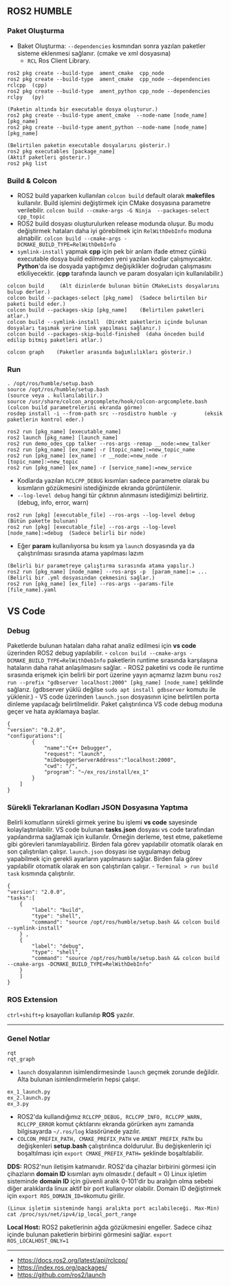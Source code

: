 ## ROS2 HUMBLE

### Paket Oluşturma
- Baket Oluşturma: `--dependencies` kısmından sonra yazılan paketler sisteme eklenmesi sağlanır. (cmake ve xml dosyasına)
    - `RCL` Ros Client Library.
```
ros2 pkg create --build-type  ament_cmake  cpp_node
ros2 pkg create --build-type  ament_cmake  cpp_node --dependencies rclcpp  (cpp)
ros2 pkg create --build-type  ament_python cpp_node --dependencies rclpy   (py)

(Paketin altında bir executable dosya oluşturur.)
ros2 pkg create --build-type ament_cmake  --node-name [node_name] [pkg_name] 
ros2 pkg create --build-type ament_python --node-name [node_name] [pkg_name]
```
```
(Belirtilen paketin executable dosyalarını gösterir.)
ros2 pkg executables [package_name] 
(Aktif paketleri gösterir.)
ros2 pkg list
```

### Build & Colcon
- ROS2 build yaparken kullanılan `colcon build` default olarak **makefiles** kullanılır. Build işlemini değiştirmek için CMake dosyasına parametre verilebilir. `colcon build --cmake-args -G Ninja  --packages-select cpp_topic`
- ROS2 build dosyası oluşturulurken release modunda oluşur. Bu modu değiştirmek hataları daha iyi görebilmek için `RelWithDebInfo` moduna alınabilir. `colcon build --cmake-args -DCMAKE_BUILD_TYPE=RelWithDebInfo`
- `symlink-install` yapmak **cpp** için pek bir anlam ifade etmez çünkü executable dosya build edilmeden yeni yazılan kodlar çalışmıyıcaktır. **Python**'da ise dosyada yaptığımız değişiklikler doğrudan çalışmasını etkiliyecektir. (**cpp** tarafında launch ve param dosyaları için kullanılabilir.)
```
colcon build     (Alt dizinlerde bulunan bütün CMakeLists dosyalarını bulup derler.)
colcon build --packages-select [pkg_name]  (Sadece belirtilen bir paketi build eder.)
colcon build --packages-skip [pkg_name]    (Belirtilen paketleri atlar.)
colcon build --symlink-install  (Direkt paketlerin içinde bulunan dosyaları taşımak yerine link yapılması sağlanır.)
colcon build --packages-skip-build-finished  (daha önceden build edilip bitmiş paketleri atlar.)

colcon graph    (Paketler arasında bağımlılıkları gösterir.)
```
### Run
```
. /opt/ros/humble/setup.bash 
source /opt/ros/humble/setup.bash                               (source veya . kullanılabilir.)
source /usr/share/colcon_argcomplete/hook/colcon-argcomplete.bash    (colcon build parametrelerini ekranda görme)
rosdep install -i --from-path src --rosdistro humble -y         (eksik paketlerin kontrol eder.)
```
```
ros2 run [pkg_name] [executable_name]
ros2 launch [pkg_name] [launch_name]
ros2 run demo_odes_cpp talker --ros-args -remap __node:=new_talker
ros2 run [pkg_name] [ex_name] -r [topic_name]:=new_topic_name
ros2 run [pkg_name] [ex_name] -r __node:=new_node -r [topic_name]:=new_topic
ros2 run [pkg_name] [ex_name] -r [service_name]:=new_service
```
- Kodlarda yazılan `RCLCPP_DEBUG` kısımları sadece parametre olarak bu kısımların gözükmesini istediğinizde ekranda görüntülenir.
- `--log-level debug` hangi tür çıktının alınmasını istediğimizi belirtiriz. (debug, info, error, warn)
```
ros2 run [pkg] [executable_file] --ros-args --log-level debug      (Bütün pakette bulunan)
ros2 run [pkg] [executable_file] --ros-args --log-level [node_name]:=debug  (Sadece belirli bir node)
```
- Eğer **param** kullanılıyorsa bu kısım ya `launch` dosyasında ya da çalıştırılması sırasında atama yapılması lazım
```
(Belirli bir parametreye çalıştırma sırasında atama yapılır.)
ros2 run [pkg_name] [node_name] --ros-args -p  [param_name]:= ...
(Belirli bir .yml dosyasından çekmesini sağlar.)
ros2 run [pkg_name] [ex_file] --ros-args --params-file [file_name].yaml
```

## VS Code 
### Debug
Paketlerde bulunan hataları daha rahat analiz edilmesi için **vs code** üzerinden ROS2 debug yapılabilir.
    - `colcon build --cmake-args -DCMAKE_BUILD_TYPE=RelWithDebInfo`  paketlerin runtime sırasında karşılaşına hataların daha rahat anlaşılmasını sağlar.
    - ROS2 paketini vs code ile runtime sırasında erişmek için belirli bir port üzerine yayın açmamız lazım bunu `ros2 run --prefix "gdbserver localhost:2000" [pkg_name] [node_name]` şeklinde sağlarız. (gdbserver yüklü değilse `sudo apt install gdbserver` komutu ile yüklenir.)
    - VS code üzerinden `launch.json` dosyasının içine belirtilen porta dinleme yapılacağı belirtilmelidir. Paket çalıştırılınca VS code debug moduna geçer ve hata ayıklamaya başlar.


    {
    "version": "0.2.0",
    "configurations":[
            {
                "name":"C++ Debugger",
                "request": "launch",
                "miDebuggerServerAddress":"localhost:2000",
                "cwd": "/",
                "program": "~/ex_ros/install/ex_1" 
            }
        ]
    }


### Sürekli Tekrarlanan Kodları JSON Dosyasına Yaptıma
Belirli komutların sürekli girmek yerine bu işlemi **vs code** sayesinde kolaylaştırılabilir. VS code bulunan **tasks.json** dosyası vs code tarafından yapılandırma sağlamak için kullanılır. Örneğin derleme, test etme, paketleme gibi görevleri tanımlayabiliriz. Birden fala görev yapılabilir otomatik olarak en son çalıştırılan çalışır. `launch.json` dosyası ise  uygulamayı debug yapabilmek için gerekli ayarların yapılmasını sağlar. Birden fala görev yapılabilir otomatik olarak en son çalıştırılan çalışır.
    - `Terminal > run build task` kısmında çalıştırılır.

    {
    "version": "2.0.0",
    "tasks":[
        {
            "label": "build",
            "type": "shell",
            "command": "source /opt/ros/humble/setup.bash && colcon build  --symlink-install"
        } ,
        {
            "label": "debug",
            "type": "shell",
            "command": "source /opt/ros/humble/setup.bash && colcon build  --cmake-args -DCMAKE_BUILD_TYPE=RelWithDebInfo"
        } 
        ]
    }

### ROS Extension
`ctrl+shift+p` kısayolları kullanılıp **ROS** yazılır.

---
### Genel Notlar

```
rqt
rqt_graph
```
- `launch` dosyalarının isimlendirmesinde `launch` geçmek zorunde değildir. Alta bulunan isimlendirmelerin hepsi çalışır.
```
ex_1_launch.py
ex_2.launch.py
ex_3.py
```
- ROS2'da kullandığımız `RCLCPP_DEBUG, RCLCPP_INFO, RCLCPP_WARN, RCLCPP_ERROR` komut çıktılarını ekranda görürken aynı zamanda bilgisayarda `~/.ros/log` klasörünede yazılır.
- `COLCON_PREFIX_PATH, CMAKE_PREFIX_PATH` ve `AMENT_PREFIX_PATH` bu değişkenleri **setup.bash** çalıştırılınca doldurulur. Bu değişkenlerin içi boşaltılması için `export CMAKE_PREFIX_PATH=` şeklinde boşaltılabilir.

**DDS:** ROS2'nun iletişim katmanıdır. ROS2'da çihazlar birbirini görmesi için çihazların **domain ID** kısımları aynı olmasıdır.( default = 0) Linux işletim sisteminde **domain ID** için güvenli aralık 0-101'dir bu aralığın olma sebebi diğer aralıklarda linux aktif bir port kullanıyor olabilir. Domain ID değiştirmek için `export ROS_DOMAIN_ID=9`komutu girilir.
```
(Linux işletim sisteminde hangi aralıkta port acılabileceği. Max-Min)
cat /proc/sys/net/ipv4/ip_local_port_range 
```

**Local Host:** ROS2 paketlerinin ağda gözükmesini engeller. Sadece cihaz içinde bulunan paketlerin birbirini görmesini sağlar. `export ROS_LOCALHOST_ONLY=1 `


---
- https://docs.ros2.org/latest/api/rclcpp/
- https://index.ros.org/packages/
- https://github.com/ros2/launch